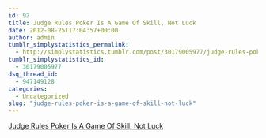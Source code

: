 ```yaml
---
id: 92
title: Judge Rules Poker Is A Game Of Skill, Not Luck
date: 2012-08-25T17:04:57+00:00
author: admin
tumblr_simplystatistics_permalink:
  - http://simplystatistics.tumblr.com/post/30179005977/judge-rules-poker-is-a-game-of-skill-not-luck
tumblr_simplystatistics_id:
  - 30179005977
dsq_thread_id:
  - 947149128
categories:
  - Uncategorized
slug: "judge-rules-poker-is-a-game-of-skill-not-luck"
---
```

[Judge Rules Poker Is A Game Of Skill, Not Luck](http://www.npr.org/2012/08/22/159833145/judge-rules-poker-is-a-game-of-skill-not-luck)
